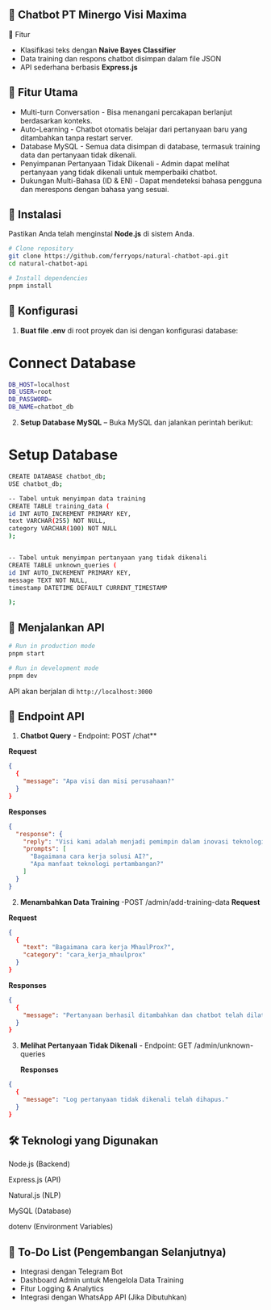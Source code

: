 ## 🚀 Chatbot PT Minergo Visi Maxima

🚀 Fitur

- Klasifikasi teks dengan **Naive Bayes Classifier**
- Data training dan respons chatbot disimpan dalam file JSON
- API sederhana berbasis **Express.js**

## 📌 Fitur Utama

- Multi-turn Conversation - Bisa menangani percakapan berlanjut berdasarkan konteks.
- Auto-Learning - Chatbot otomatis belajar dari pertanyaan baru yang ditambahkan tanpa restart server.
- Database MySQL - Semua data disimpan di database, termasuk training data dan pertanyaan tidak dikenali.
- Penyimpanan Pertanyaan Tidak Dikenali - Admin dapat melihat pertanyaan yang tidak dikenali untuk memperbaiki chatbot.
- Dukungan Multi-Bahasa (ID & EN) - Dapat mendeteksi bahasa pengguna dan merespons dengan bahasa yang sesuai.

## 📌 Instalasi

Pastikan Anda telah menginstal **Node.js** di sistem Anda.

```sh
# Clone repository
git clone https://github.com/ferryops/natural-chatbot-api.git
cd natural-chatbot-api

# Install dependencies
pnpm install
```

## 🔧 Konfigurasi

1. **Buat file .env** di root proyek dan isi dengan konfigurasi database:

# Connect Database

```sh
DB_HOST=localhost
DB_USER=root
DB_PASSWORD=
DB_NAME=chatbot_db
```

2. **Setup Database MySQL** – Buka MySQL dan jalankan perintah berikut:

# Setup Database

```sh
CREATE DATABASE chatbot_db;
USE chatbot_db;

-- Tabel untuk menyimpan data training
CREATE TABLE training_data (
id INT AUTO_INCREMENT PRIMARY KEY,
text VARCHAR(255) NOT NULL,
category VARCHAR(100) NOT NULL
);


-- Tabel untuk menyimpan pertanyaan yang tidak dikenali
CREATE TABLE unknown_queries (
id INT AUTO_INCREMENT PRIMARY KEY,
message TEXT NOT NULL,
timestamp DATETIME DEFAULT CURRENT_TIMESTAMP

);
```

## 🚀 Menjalankan API

```sh
# Run in production mode
pnpm start

# Run in development mode
pnpm dev
```

API akan berjalan di `http://localhost:3000`

## 📡 Endpoint API

1. **Chatbot Query** - Endpoint: POST /chat\*\*

**Request**

```json
{
  {
    "message": "Apa visi dan misi perusahaan?"
  }
}
```

**Responses**

```json
{
  "response": {
    "reply": "Visi kami adalah menjadi pemimpin dalam inovasi teknologi pertambangan berkelanjutan...",
    "prompts": [
      "Bagaimana cara kerja solusi AI?",
      "Apa manfaat teknologi pertambangan?"
    ]
  }
}
```

2. **Menambahkan Data Training** -POST /admin/add-training-data
   **Request**

**Request**

```json
{
  {
    "text": "Bagaimana cara kerja MhaulProx?",
    "category": "cara_kerja_mhaulprox"
  }
}
```

**Responses**

```json
{
  {
    "message": "Pertanyaan berhasil ditambahkan dan chatbot telah dilatih ulang!"
  }
}
```

3. **Melihat Pertanyaan Tidak Dikenali** - Endpoint: GET /admin/unknown-queries

   **Responses**

```json
{
  {
    "message": "Log pertanyaan tidak dikenali telah dihapus."
  }
}
```

## 🛠 Teknologi yang Digunakan

Node.js (Backend)

Express.js (API)

Natural.js (NLP)

MySQL (Database)

dotenv (Environment Variables)

## 📌 To-Do List (Pengembangan Selanjutnya)

- Integrasi dengan Telegram Bot
- Dashboard Admin untuk Mengelola Data Training
- Fitur Logging & Analytics
- Integrasi dengan WhatsApp API (Jika Dibutuhkan)
